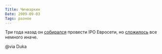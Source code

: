 ```yaml
---
Title: Чичваркин
Date: 2009-09-03
Tags: разное
---
```


Три года назад он [собирался](http://www.expert.ru/printissues/expert/2006/36/chechvarkin/) провести IPO Евросети, но [сложилось](http://www.bfm.ru/articles/2009/09/02/bolshoe-spasibo-prokurature-ja-chetko-ponjal-kto-govno.html) все немного иначе.

@via Duka